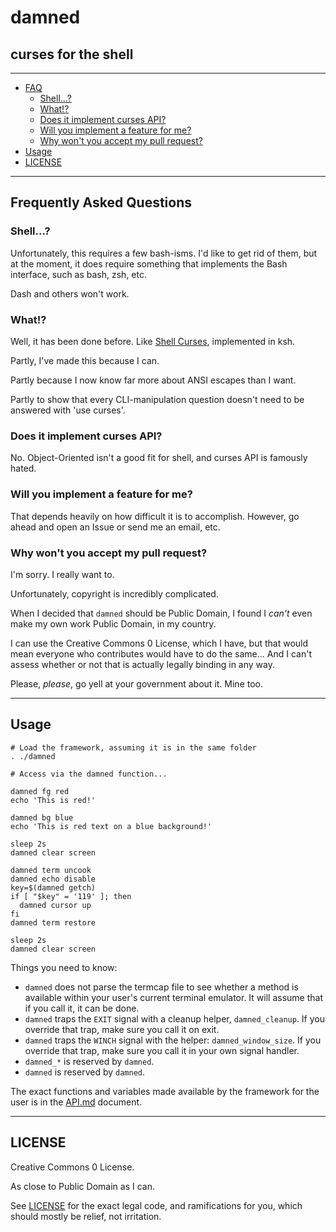 # damned

## curses for the shell

---

* [FAQ](#frequently-asked-questions)
  * [Shell...?](#shell)
  * [What!?](#what)
  * [Does it implement curses API?](#does-it-implement-curses-api)
  * [Will you implement a feature for me?](#will-you-implement-a-feature-for-me)
  * [Why won't you accept my pull request?](#why-wont-you-accept-my-pull-request)
* [Usage](#usage)
* [LICENSE](#license)

---

## Frequently Asked Questions

### Shell...?

Unfortunately, this requires a few bash-isms. I'd like to get rid of them, but at the moment, it does require something that implements the Bash interface, such as bash, zsh, etc.

Dash and others won't work.

### What!?

Well, it has been done before. Like [Shell Curses](https://www.ibm.com/developerworks/aix/library/au-shellcurses/index.html), implemented in ksh.

Partly, I've made this because I can.

Partly because I now know far more about ANSI escapes than I want.

Partly to show that every CLI-manipulation question doesn't need to be answered with 'use curses'.

### Does it implement curses API?

No. Object-Oriented isn't a good fit for shell, and curses API is famously hated.

### Will you implement a feature for me?

That depends heavily on how difficult it is to accomplish. However, go ahead and open an Issue or send me an email, etc.

### Why won't you accept my pull request?

I'm sorry. I really want to.

Unfortunately, copyright is incredibly complicated.

When I decided that ```damned``` should be Public Domain, I found I *can't* even make my own work Public Domain, in my country.

I can use the Creative Commons 0 License, which I have, but that would mean everyone who contributes would have to do the same... And I can't assess whether or not that is actually legally binding in any way.

Please, *please*, go yell at your government about it. Mine too.

---

## Usage

```
# Load the framework, assuming it is in the same folder
. ./damned

# Access via the damned function...

damned fg red
echo 'This is red!'

damned bg blue
echo 'This is red text on a blue background!'

sleep 2s
damned clear screen

damned term uncook
damned echo disable
key=$(damned getch)
if [ "$key" = '119' ]; then
  damned cursor up
fi
damned term restore

sleep 2s
damned clear screen
```

Things you need to know:

* ```damned``` does not parse the termcap file to see whether a method is available within your user's current terminal emulator. It will assume that if you call it, it can be done.
* ```damned``` traps the `EXIT` signal with a cleanup helper, ```damned_cleanup```. If you override that trap, make sure you call it on exit.
* ```damned``` traps the `WINCH` signal with the helper: ```damned_window_size```. If you override that trap, make sure you call it in your own signal handler.
* ```damned_*``` is reserved by ```damned```.
* ```damned``` is reserved by ```damned```.

The exact functions and variables made available by the framework for the user is in the [API.md](API.md) document.

---

## LICENSE

Creative Commons 0 License.

As close to Public Domain as I can.

See [LICENSE](LICENSE) for the exact legal code, and ramifications for you, which should mostly be relief, not irritation.
